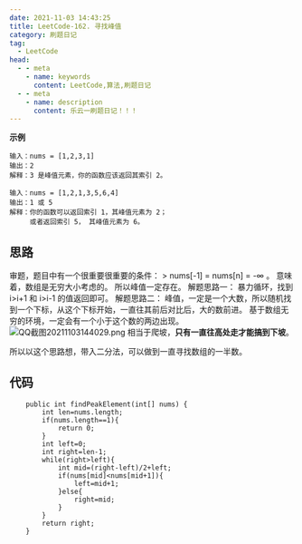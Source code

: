 ```yaml
---
date: 2021-11-03 14:43:25
title: LeetCode-162. 寻找峰值
category: 刷题日记
tag:
  - LeetCode
head:
  - - meta
    - name: keywords
      content: LeetCode,算法,刷题日记
  - - meta
    - name: description
      content: 乐云一刷题日记！！！
---
```

**示例**
```
输入：nums = [1,2,3,1]
输出：2
解释：3 是峰值元素，你的函数应该返回其索引 2。
```
```
输入：nums = [1,2,1,3,5,6,4]
输出：1 或 5 
解释：你的函数可以返回索引 1，其峰值元素为 2；
     或者返回索引 5， 其峰值元素为 6。
```
## 思路
审题，题目中有一个很重要很重要的条件： > nums[-1] = nums[n] = -∞ 。
意味着，数组是无穷大小考虑的。
所以峰值一定存在。
解题思路一：
暴力循环，找到 i>i+1 和 i>i-1 的值返回即可。
解题思路二：
峰值，一定是一个大数，所以随机找到一个下标，从这个下标开始，一直往其前后对比后，大的数前进。
基于数组无穷的环境，一定会有一个小于这个数的两边出现。
![QQ截图20211103144029.png](https://www.leyuna.xyz/image/2021-11-03/QQ截图20211103144029.png)
相当于爬坡，**只有一直往高处走才能搞到下坡**。

所以以这个思路想，带入二分法，可以做到一直寻找数组的一半数。
## 代码
```
    public int findPeakElement(int[] nums) {
        int len=nums.length;
        if(nums.length==1){
            return 0;
        }
        int left=0;
        int right=len-1;
        while(right>left){
            int mid=(right-left)/2+left;
            if(nums[mid]<nums[mid+1]){
                left=mid+1;
            }else{
                right=mid;
            }
        }
        return right;
    }
```
